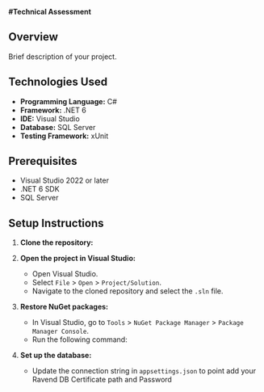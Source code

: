 **#Technical Assessment**

## Overview

Brief description of your project.

## Technologies Used

- **Programming Language:** C#
- **Framework:** .NET 6
- **IDE:** Visual Studio
- **Database:** SQL Server
- **Testing Framework:** xUnit

## Prerequisites

- Visual Studio 2022 or later
- .NET 6 SDK
- SQL Server

## Setup Instructions

1. **Clone the repository:**


2. **Open the project in Visual Studio:**
   - Open Visual Studio.
   - Select `File` > `Open` > `Project/Solution`.
   - Navigate to the cloned repository and select the `.sln` file.

3. **Restore NuGet packages:**
   - In Visual Studio, go to `Tools` > `NuGet Package Manager` > `Package Manager Console`.
   - Run the following command:

4. **Set up the database:**
   - Update the connection string in `appsettings.json` to point add your Ravend DB  Certificate path and Password
     
